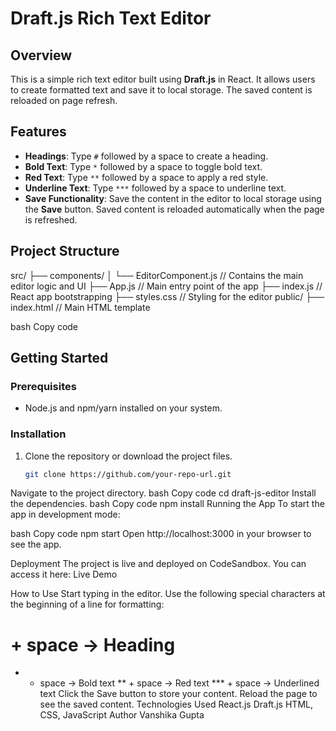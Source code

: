 # Draft.js Rich Text Editor

## Overview
This is a simple rich text editor built using **Draft.js** in React. It allows users to create formatted text and save it to local storage. The saved content is reloaded on page refresh.

## Features
- **Headings**: Type `#` followed by a space to create a heading.
- **Bold Text**: Type `*` followed by a space to toggle bold text.
- **Red Text**: Type `**` followed by a space to apply a red style.
- **Underline Text**: Type `***` followed by a space to underline text.
- **Save Functionality**: Save the content in the editor to local storage using the **Save** button. Saved content is reloaded automatically when the page is refreshed.

## Project Structure
src/ ├── components/ │ └── EditorComponent.js // Contains the main editor logic and UI ├── App.js // Main entry point of the app ├── index.js // React app bootstrapping ├── styles.css // Styling for the editor public/ ├── index.html // Main HTML template

bash
Copy code

## Getting Started

### Prerequisites
- Node.js and npm/yarn installed on your system.

### Installation
1. Clone the repository or download the project files.
   ```bash
   git clone https://github.com/your-repo-url.git
Navigate to the project directory.
bash
Copy code
cd draft-js-editor
Install the dependencies.
bash
Copy code
npm install
Running the App
To start the app in development mode:

bash
Copy code
npm start
Open http://localhost:3000 in your browser to see the app.

Deployment
The project is live and deployed on CodeSandbox. You can access it here: Live Demo

How to Use
Start typing in the editor.
Use the following special characters at the beginning of a line for formatting:
# + space → Heading
* + space → Bold text
** + space → Red text
*** + space → Underlined text
Click the Save button to store your content. Reload the page to see the saved content.
Technologies Used
React.js
Draft.js
HTML, CSS, JavaScript
Author
Vanshika Gupta

